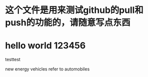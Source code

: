 # 这个文件是用来测试github的pull和push的功能的，请随意写点东西
hello world
123456
=======
testtest



new energy vehicles refer to automobiles